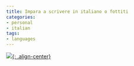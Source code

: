 ```yaml
---
title: Impara a scrivere in italiano o fottiti
categories:
- personal
- italian
tags:
- languages
---
```

[![]({{site.url}}/assets/images/italiano_o_fottiti.jpg){: .align-center}]({{site.url}}/assets/images/italiano_o_fottiti.jpg)

